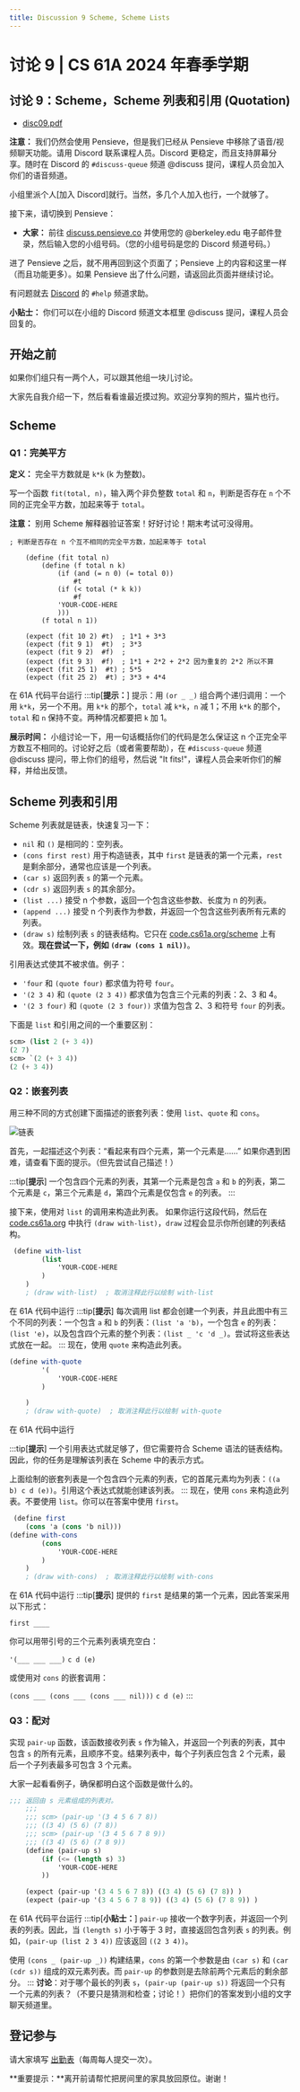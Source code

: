 ```yaml
---
title: Discussion 9 Scheme, Scheme Lists
---
```


# 讨论 9 | CS 61A 2024 年春季学期

## 讨论 9：Scheme，Scheme 列表和引用 (Quotation)

-   [disc09.pdf](/resource/cs61a/disc/disc09.pdf)

**注意：** 我们仍然会使用 Pensieve，但是我们已经从 Pensieve 中移除了语音/视频聊天功能。请用 Discord 联系课程人员。Discord 更稳定，而且支持屏幕分享。随时在 Discord 的 `#discuss-queue` 频道 @discuss 提问，课程人员会加入你们的语音频道。

小组里派个人[加入 Discord]就行。当然，多几个人加入也行，一个就够了。

接下来，请切换到 Pensieve：

-   **大家：** 前往 [discuss.pensieve.co](http://discuss.pensieve.co/) 并使用您的 @berkeley.edu 电子邮件登录，然后输入您的小组号码。（您的小组号码是您的 Discord 频道号码。）

进了 Pensieve 之后，就不用再回到这个页面了；Pensieve 上的内容和这里一样（而且功能更多）。如果 Pensieve 出了什么问题，请返回此页面并继续讨论。

有问题就去 [Discord](https://cs61a.org/articles/discord/) 的 `#help` 频道求助。

**小贴士：** 你们可以在小组的 Discord 频道文本框里 @discuss 提问，课程人员会回复的。

## 开始之前

如果你们组只有一两个人，可以跟其他组一块儿讨论。

大家先自我介绍一下，然后看看谁最近摸过狗。欢迎分享狗的照片，猫片也行。

## Scheme

### Q1：完美平方

**定义：** 完全平方数就是 `k*k` (k 为整数)。

写一个函数 `fit(total, n)`，输入两个非负整数 `total` 和 `n`，判断是否存在 `n` 个不同的正完全平方数，加起来等于 `total`。

**注意：** 别用 Scheme 解释器验证答案！好好讨论！期末考试可没得用。
```
; 判断是否存在 n 个互不相同的完全平方数，加起来等于 total

    (define (fit total n)
        (define (f total n k)
            (if (and (= n 0) (= total 0))
                #t
            (if (< total (* k k))
                #f
            'YOUR-CODE-HERE
            )))
        (f total n 1))

    (expect (fit 10 2) #t)  ; 1*1 + 3*3
    (expect (fit 9 1)  #t)  ; 3*3
    (expect (fit 9 2)  #f)  ;
    (expect (fit 9 3)  #f)  ; 1*1 + 2*2 + 2*2 因为重复的 2*2 所以不算
    (expect (fit 25 1)  #t) ; 5*5
    (expect (fit 25 2)  #t) ; 3*3 + 4*4
```

在 61A 代码平台运行
:::tip[**提示：**]
提示：用 `(or _ _)` 组合两个递归调用：一个用 `k*k`，另一个不用。用 `k*k` 的那个，`total` 减 `k*k`，`n` 减 1；不用 `k*k` 的那个，`total` 和 `n` 保持不变。两种情况都要把 `k` 加 1。

**展示时间：** 小组讨论一下，用一句话概括你们的代码是怎么保证这 n 个正完全平方数互不相同的。讨论好之后（或者需要帮助），在 `#discuss-queue` 频道 @discuss 提问，带上你们的组号，然后说 "It fits!"，课程人员会来听你们的解释，并给出反馈。

## Scheme 列表和引用

Scheme 列表就是链表，快速复习一下：
-   `nil` 和 `()` 是相同的：空列表。
-   `(cons first rest)` 用于构造链表，其中 `first` 是链表的第一个元素，`rest` 是剩余部分，通常也应该是一个列表。
-   `(car s)` 返回列表 `s` 的第一个元素。
-   `(cdr s)` 返回列表 `s` 的其余部分。
-   `(list ...)` 接受 n 个参数，返回一个包含这些参数、长度为 n 的列表。
-   `(append ...)` 接受 n 个列表作为参数，并返回一个包含这些列表所有元素的列表。
-   `(draw s)` 绘制列表 `s` 的链表结构。它只在 [code.cs61a.org/scheme](https://code.cs61a.org/scheme) 上有效。**现在尝试一下，例如 `(draw (cons 1 nil))`**。

引用表达式使其不被求值。例子：

-   `'four` 和 `(quote four)` 都求值为符号 `four`。
-   `'(2 3 4)` 和 `(quote (2 3 4))` 都求值为包含三个元素的列表：2、3 和 4。
-   `'(2 3 four)` 和 `(quote (2 3 four))` 求值为包含 2、3 和符号 `four` 的列表。

下面是 `list` 和引用之间的一个重要区别：

```scheme
scm> (list 2 (+ 3 4))
(2 7)
scm> `(2 (+ 3 4))
(2 (+ 3 4))
```

### Q2：嵌套列表

用三种不同的方式创建下面描述的嵌套列表：使用 `list`、`quote` 和 `cons`。

![链表](/img/cs61a/make-list.png)

首先，一起描述这个列表：“看起来有四个元素，第一个元素是……” 如果你遇到困难，请查看下面的提示。（但先尝试自己描述！）

:::tip[**提示**]
一个包含四个元素的列表，其第一个元素是包含 `a` 和 `b` 的列表，第二个元素是 `c`，第三个元素是 `d`，第四个元素是仅包含 `e` 的列表。
:::

接下来，使用对 `list` 的调用来构造此列表。 如果你运行这段代码，然后在 [code.cs61a.org](https://code.cs61a.org/scheme) 中执行 `(draw with-list)`，`draw` 过程会显示你所创建的列表结构。
```scheme
 (define with-list
        (list
            'YOUR-CODE-HERE
        )
    )
    ; (draw with-list)  ; 取消注释此行以绘制 with-list
```
在 61A 代码中运行
:::tip[**提示**]
每次调用 list 都会创建一个列表，并且此图中有三个不同的列表：一个包含 `a` 和 `b` 的列表：`(list 'a 'b)`，一个包含 `e` 的列表：`(list 'e)`，以及包含四个元素的整个列表：`(list _ 'c 'd _)`。尝试将这些表达式放在一起。
:::
现在，使用 `quote` 来构造此列表。
```scheme
(define with-quote
        '(
            'YOUR-CODE-HERE
        )

    )
    ; (draw with-quote)  ; 取消注释此行以绘制 with-quote
```
在 61A 代码中运行

:::tip[**提示**]
一个引用表达式就足够了，但它需要符合 Scheme 语法的链表结构。因此，你的任务是理解该列表在 Scheme 中的表示方式。

上面绘制的嵌套列表是一个包含四个元素的列表，它的首尾元素均为列表：`((a b) c d (e))`。引用这个表达式就能创建该列表。
:::
现在，使用 `cons` 来构造此列表。不要使用 `list`。你可以在答案中使用 `first`。

```scheme
 (define first
    (cons 'a (cons 'b nil)))
(define with-cons
        (cons
            'YOUR-CODE-HERE
        )
    )
    ; (draw with-cons)  ; 取消注释此行以绘制 with-cons
```
在 61A 代码中运行
:::tip[**提示**]
提供的 `first` 是结果的第一个元素，因此答案采用以下形式：

`first ____`

你可以用带引号的三个元素列表填充空白：

`'(___ ___ ___)` `c d (e)`

或使用对 `cons` 的嵌套调用：

`(cons ___ (cons ___ (cons ___ nil)))` `c d (e)`
:::

### Q3：配对
实现 `pair-up` 函数，该函数接收列表 `s` 作为输入，并返回一个列表的列表，其中包含 `s` 的所有元素，且顺序不变。结果列表中，每个子列表应包含 2 个元素，最后一个子列表最多可包含 3 个元素。

大家一起看看例子，确保都明白这个函数是做什么的。
```scheme
;;; 返回由 s 元素组成的列表对。
    ;;;
    ;;; scm> (pair-up '(3 4 5 6 7 8))
    ;;; ((3 4) (5 6) (7 8))
    ;;; scm> (pair-up '(3 4 5 6 7 8 9))
    ;;; ((3 4) (5 6) (7 8 9))
    (define (pair-up s)
        (if (<= (length s) 3)
            'YOUR-CODE-HERE
        ))

    (expect (pair-up '(3 4 5 6 7 8)) ((3 4) (5 6) (7 8)) )
    (expect (pair-up '(3 4 5 6 7 8 9)) ((3 4) (5 6) (7 8 9)) )
```
在 61A 代码平台运行
:::tip[**小贴士：**]
`pair-up` 接收一个数字列表，并返回一个列表的列表。因此，当 `(length s)` 小于等于 3 时，直接返回包含列表 `s` 的列表。例如，`(pair-up (list 2 3 4))` 应该返回 `((2 3 4))`。

使用 `(cons _ (pair-up _))` 构建结果，`cons` 的第一个参数是由 `(car s)` 和 `(car (cdr s))` 组成的双元素列表。而 `pair-up` 的参数则是去除前两个元素后的剩余部分。
:::
**讨论**：对于哪个最长的列表 `s`，`(pair-up (pair-up s))` 将返回一个只有一个元素的列表？（不要只是猜测和检查；讨论！）把你们的答案发到小组的文字聊天频道里。

## 登记参与

请大家填写 [出勤表](https://docs.google.com/forms/d/e/1FAIpQLSeqlK8l6WkScGr-RHR-kM4p5bnR9cllYrG95fDqPJspSlll7A/viewform)（每周每人提交一次）。

**重要提示：**离开前请帮忙把房间里的家具放回原位。谢谢！

